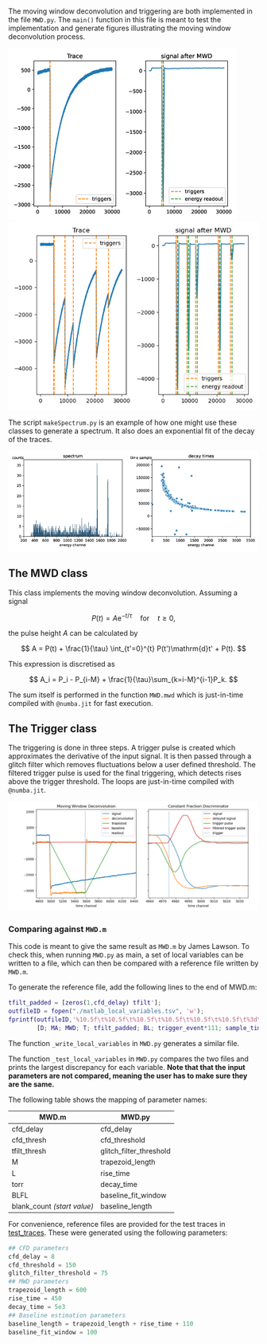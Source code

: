 # 

The moving window deconvolution and triggering are both implemented in the file	`MWD.py`. 
The `main()` function in this file is meant to test the implementation and generate figures illustrating the moving window deconvolution process.

![](./MWD_and_Trigger_single_pulse.png)![](./MWD_and_Trigger_multiple_pulses.png)

The script `makeSpectrum.py` is an example of how one might use these classes to generate a spectrum. It also does an exponential fit of the decay of the traces.

![](./spec_and_decay.png)

## The MWD class
This class implements the moving window deconvolution. Assuming a signal 

$$	
P(t) = A\mathrm{e}^{-t/\tau} \quad \mathrm{for} \quad t\geq 0,	
$$

the pulse height $A$ can be calculated by

$$	
A = P(t) + \frac{1}{\tau} \int_{t'=0}^{t} P(t')\mathrm{d}t' + P(t).	
$$

This expression is discretised as

$$	
A_i = P_i - P_{i-M} + \frac{1}{\tau}\sum_{k=i-M}^{i-1}P_k.	
$$

The sum itself is performed in the function `MWD.mwd` which is just-in-time compiled with `@numba.jit` for fast execution.


## The Trigger class

The triggering is done in three steps. A trigger pulse is created which approximates the derivative of the input signal. It is then passed through a glitch filter which removes fluctuations below a user defined threshold. The filtered trigger pulse is used for the final triggering, which detects rises above the trigger threshold. 
The loops are just-in-time compiled with `@numba.jit`.

![](./steps.png)

### Comparing against `MWD.m`
This code is meant to give the same result as `MWD.m` by James Lawson. To check this, when running `MWD.py` as main, a set of local variables can be written to a file, which can then be compared with a reference file written by `MWD.m`. 

To generate the reference file, add the following lines to the end of MWD.m:
```matlab
tfilt_padded = [zeros(1,cfd_delay) tfilt'];
outfileID = fopen("./matlab_local_variables.tsv", 'w');
fprintf(outfileID,'%10.5f\t%10.5f\t%10.5f\t%10.5f\t%10.5f\t%10.5f\t%3d\t%3d\n',...
        [D; MA; MWD; T; tfilt_padded; BL; trigger_event*111; sample_time*111]);
```

The function `_write_local_variables` in `MWD.py` generates a similar file. 

The function `_test_local_variables` in `MWD.py` compares the two files and prints the largest discrepancy for each variable.
**Note that that the input parameters are not compared, meaning the user has to make sure they are the same.**

The following table shows the mapping of parameter names:

MWD.m | MWD.py
--- | ---
 cfd_delay | cfd_delay
 cfd_thresh | cfd_threshold
 tfilt_thresh | glitch_filter_threshold
 M | trapezoid_length
 L | rise_time
 torr | decay_time
 BLFL | baseline_fit_window
 blank_count _(start value)_ | baseline_length

For convenience, reference files are provided for the test traces in [test_traces](./test_traces).
These were generated using the following parameters:
```python
## CFD parameters
cfd_delay = 8
cfd_threshold = 150
glitch_filter_threshold = 75
## MWD parameters 
trapezoid_length = 600
rise_time = 450
decay_time = 5e3
## Baseline estimation parameters
baseline_length = trapezoid_length + rise_time + 110
baseline_fit_window = 100 
```
